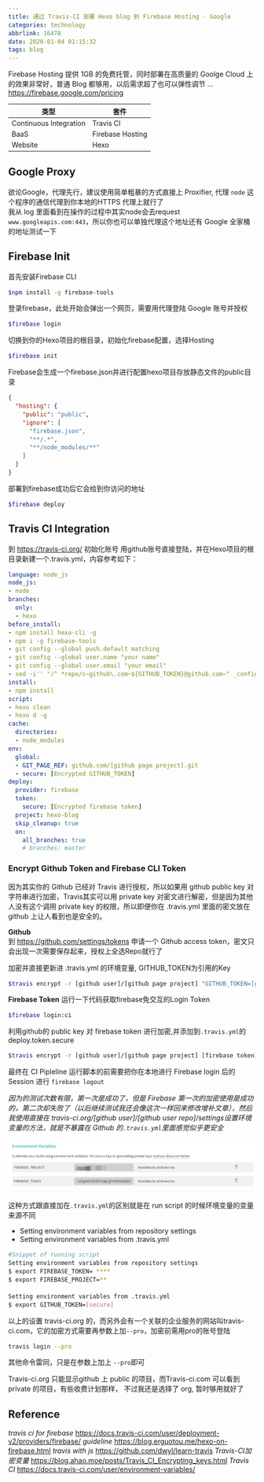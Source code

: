 ```yaml
---
title: 通过 Travis-CI 部署 Hexo blog 到 Firebase Hosting - Google
categories: technology
abbrlink: 16478
date: 2020-01-04 01:15:32
tags: blog
---
```


Firebase Hosting 提供 1GB 的免费托管，同时部署在高质量的 Goolge Cloud 上的效果非常好，普通 Blog 都够用，以后需求超了也可以弹性调节 ... 
https://firebase.google.com/pricing


| 类型 | 套件 |
| --- | --- |
| Continuous Integration | Travis CI |
| BaaS | Firebase Hosting |
| Website | Hexo |

## Google Proxy
欲论Google，代理先行，建议使用简单粗暴的方式直接上 Proxifier, 代理 `node` 这个程序的通信代理到你本地的HTTPS 代理上就行了   
我从 log 里面看到在操作的过程中其实node会去request `www.googleapis.com:443`，所以你也可以单独代理这个地址还有 Google 全家桶的地址测试一下

## Firebase Init
首先安装Firebase CLI   
```bash
$npm install -g firebase-tools
```

登录firebase，此处开始会弹出一个网页，需要用代理登陆 Google 账号并授权  
```bash
$firebase login
```
切换到你的Hexo项目的根目录，初始化firebase配置，选择Hosting  
```bash
$firebase init
```
Firebase会生成一个firebase.json并进行配置hexo项目存放静态文件的public目录     
```json
{
  "hosting": {
    "public": "public",
    "ignore": [
      "firebase.json",
      "**/.*",
      "**/node_modules/**"
    ]
  }
}
```
部署到firebase成功后它会给到你访问的地址  
```bash
$firebase deploy
```



## Travis CI Integration

到 https://travis-ci.org/ 初始化账号 用github账号直接登陆，并在Hexo项目的根目录新建一个.travis.yml，内容参考如下：

```yaml
language: node_js
node_js:
- node
branches:
  only:
  - hexo
before_install:
- npm install hexo-cli -g
- npm i -g firebase-tools
- git config --global push.default matching
- git config --global user.name "your name"
- git config --global user.email "your email"
- sed -i'' "/^ *repo/s~github\.com~${GITHUB_TOKEN}@github.com~" _config.yml
install:
- npm install
script:
- hexo clean
- hexo d -g
cache:
  directories:
  - node_modules
env:
  global:
  - GIT_PAGE_REF: github.com/[github page project].git
  - secure: [Encrypted GITHUB_TOKEN]
deploy:
  provider: firebase
  token:
    secure: [Encrypted firebase token]
  project: hexo-blog
  skip_cleanup: true
  on:
    all_branches: true
    # branches: master
```



### Encrypt Github Token and Firebase CLI Token

因为其实你的 Github 已经对 Travis 进行授权，所以如果用 github public key 对字符串进行加密，Travis其实可以用 private key 对密文进行解密，但是因为其他人没有这个调用 private key 的权限，所以即便你在 .travis.yml 里面的密文放在 github 上让人看到也是安全的。



**Github**  
到 https://github.com/settings/tokens 申请一个 Github access token，密文只会出现一次需要保存起来，授权上全选Repo就行了

加密并直接更新进 .travis.yml 的环境变量, GITHUB_TOKEN为引用的Key  

```bash
$travis encrypt -r [github user]/[github page project] "GITHUB_TOKEN=[github access token]" --add
```



**Firebase Token**
运行一下代码获取firebase免交互的Login Token

```bash
$firebase login:ci
```

利用github的 public key 对 firebase token 进行加密,并添加到`.travis.yml`的 deploy.token.secure  

```bash
$travis encrypt -r [github user]/[github page project] [firebase token] --add deploy.token
```

最终在 CI Pipleline 运行脚本的前需要把你在本地进行 Firebase login 后的 Session 进行 `firebase logout`



_因为的测试次数有限，第一次是成功了，但是 Firebase 第一次的加密使用是成功的，第二次却失败了（以后继续测试我还会像这次一样回来修改增补文章），然后我使用直接在 travis-ci.org/[github user]/[github user repo]/settings设置环境变量的方法，就是不暴露在 Github 的`.travis.yml`里面感觉似乎更安全_

![image-20200113050017995](deploy-hexo-to-google-firebase-hosting-via-travis-ci/image-20200113050017995.png)

这种方式跟直接加在`.travis.yml`的区别就是在 run script 的时候环境变量的变量来源不同

- Setting environment variables from repository settings
- Setting environment variables from .travis.yml

```bash
#Snippet of running script
Setting environment variables from repository settings
$ export FIREBASE_TOKEN= ****
$ export FIREBASE_PROJECT=**

Setting environment variables from .travis.yml
$ export GITHUB_TOKEN=[secure]
```





以上的设置 travis-ci.org 的，而另外会有一个关联的企业服务的网站叫travis-ci.com，它的加密方式需要再参数上加`--pro`，加密前需用pro的账号登陆

```bash
travis login --pro
```

其他命令雷同，只是在参数上加上 `--pro`即可

Travis-ci.org 只能显示github 上 public 的项目，而Travis-ci.com 可以看到 private 的项目，有些收费计划那样， 不过我还是选择了 org, 暂时够用就好了





## Reference

_travis ci for firebase_
https://docs.travis-ci.com/user/deployment-v2/providers/firebase/
_guideline_
https://blog.erguotou.me/hexo-on-firebase.html
_travis with js_
https://github.com/dwyl/learn-travis
_Travis-CI加密变量_
https://blog.ahao.moe/posts/Travis_CI_Encrypting_keys.html
_Travis CI_
https://docs.travis-ci.com/user/environment-variables/